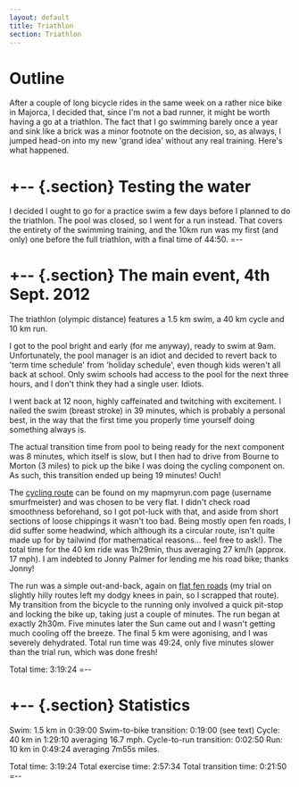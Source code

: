 ```yaml
---
layout: default
title: Triathlon
section: Triathlon
---
```


Outline
========

After a couple of long bicycle rides in the same week on a rather nice bike in Majorca, I decided that, since I'm not a bad runner, it might be worth having a go at a triathlon. The fact that I go swimming barely once a year and sink like a brick was a minor footnote on the decision, so, as always, I jumped head-on into my new 'grand idea' without any real training. Here's what happened.

+-- {.section}
Testing the water
====
I decided I ought to go for a practice swim a few days before I planned to do the triathlon. The pool was closed, so I went for a run instead. That covers the entirety of the swimming training, and the 10km run was my first (and only) one before the full triathlon, with a final time of 44:50.
=--

+-- {.section}
The main event, 4th Sept. 2012
==========
The triathlon (olympic distance) features a 1.5 km swim, a 40 km cycle and 10 km run.

I got to the pool bright and early (for me anyway), ready to swim at 9am. Unfortunately, the pool manager is an idiot and decided to revert back to 'term time schedule' from 'holiday schedule', even though kids weren't all back at school. Only swim schools had access to the pool for the next three hours, and I don't think they had a single user. Idiots.

I went back at 12 noon, highly caffeinated and twitching with excitement. I nailed the swim (breast stroke) in 39 minutes, which is probably a personal best, in the way that the first time you properly time yourself doing something always is.

The actual transition time from pool to being ready for the next component was 8 minutes, which itself is slow, but I then had to drive from Bourne to Morton (3 miles) to pick up the bike I was doing the cycling component on. As such, this transition ended up being 19 minutes! Ouch!

The [cycling route](http://www.mapmyrun.com/routes/view/132324821) can be found on my mapmyrun.com page (username smurfmeister) and was chosen to be very flat. I didn't check road smoothness beforehand, so I got pot-luck with that, and aside from short sections of loose chippings it wasn't too bad. Being mostly open fen roads, I did suffer some headwind, which although its a circular route, isn't quite made up for by tailwind (for mathematical reasons... feel free to ask!). The total time for the 40 km ride was 1h29min, thus averaging 27 km/h (approx. 17 mph). I am indebted to Jonny Palmer for lending me his road bike; thanks Jonny!

The run was a simple out-and-back, again on [flat fen roads](http://www.mapmyrun.com/routes/view/132322045) (my trial on slightly hilly routes left my dodgy knees in pain, so I scrapped that route). My transition from the bicycle to the running only involved a quick pit-stop and locking the bike up, taking just a couple of minutes. The run began at exactly 2h30m. Five minutes later the Sun came out and I wasn't getting much cooling off the breeze. The final 5 km were agonising, and I was severely dehydrated. Total run time was 49:24, only five minutes slower than the trial run, which was done fresh!

Total time: 3:19:24
=--

+-- {.section}
Statistics
=======
Swim: 1.5 km in 0:39:00
Swim-to-bike transition: 0:19:00 (see text)
Cycle: 40 km in 1:29:10     averaging 16.7 mph.
Cycle-to-run transition: 0:02:50
Run: 10 km in 0:49:24       averaging 7m55s miles.

Total time: 3:19:24
Total exercise time: 2:57:34
Total transition time: 0:21:50
=--


